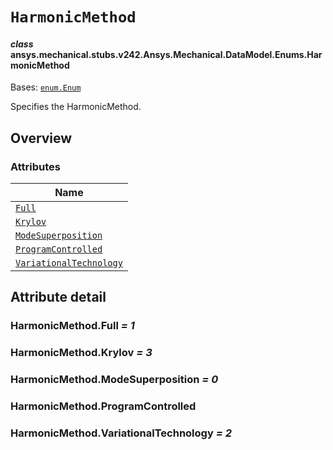 # `HarmonicMethod`

<a id="ansys.mechanical.stubs.v242.Ansys.Mechanical.DataModel.Enums.HarmonicMethod"></a>

#### *class* ansys.mechanical.stubs.v242.Ansys.Mechanical.DataModel.Enums.HarmonicMethod

Bases: [`enum.Enum`](https://docs.python.org/3/library/enum.html#enum.Enum)

Specifies the HarmonicMethod.

<!-- !! processed by numpydoc !! -->

<a id="overview"></a>

## Overview

### Attributes

| Name |
| ---------------------------------------------------------------------------------------------------------------------------------------- |
| [`Full`](#HarmonicMethod.Full) |
| [`Krylov`](#HarmonicMethod.Krylov) |
| [`ModeSuperposition`](#HarmonicMethod.ModeSuperposition) |
| [`ProgramControlled`](#HarmonicMethod.ProgramControlled) |
| [`VariationalTechnology`](#HarmonicMethod.VariationalTechnology) |

<a id="attribute-detail"></a>

## Attribute detail

<a id="HarmonicMethod.Full"></a>

### HarmonicMethod.Full *= 1*

<a id="HarmonicMethod.Krylov"></a>

### HarmonicMethod.Krylov *= 3*

<a id="HarmonicMethod.ModeSuperposition"></a>

### HarmonicMethod.ModeSuperposition *= 0*

<a id="HarmonicMethod.ProgramControlled"></a>

### HarmonicMethod.ProgramControlled

<a id="HarmonicMethod.VariationalTechnology"></a>

### HarmonicMethod.VariationalTechnology *= 2*


